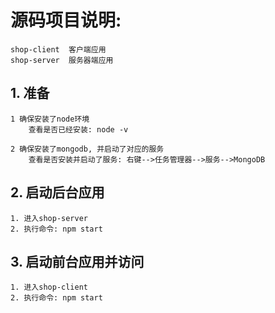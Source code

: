 # 源码项目说明:
	shop-client  客户端应用
	shop-server  服务器端应用


## 1. 准备
	1 确保安装了node环境
		查看是否已经安装: node -v

	2 确保安装了mongodb, 并启动了对应的服务
		查看是否安装并启动了服务: 右键-->任务管理器-->服务-->MongoDB
	
## 2. 启动后台应用
	1. 进入shop-server
	2. 执行命令: npm start

## 3. 启动前台应用并访问
	1. 进入shop-client
	2. 执行命令: npm start

